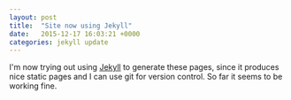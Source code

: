 ```yaml
---
layout: post
title:  "Site now using Jekyll"
date:   2015-12-17 16:03:21 +0000
categories: jekyll update
---
```


I'm now trying out using [Jekyll][jekyll] to generate these pages,
since it produces nice static pages and I can use git for version
control. So far it seems to be working fine.

[jekyll]: http://jekyllrb.com/
[jekyll-docs]: http://jekyllrb.com/
[jekyll-gh]:   https://github.com/jekyll/jekyll
[jekyll-talk]: https://talk.jekyllrb.com/
